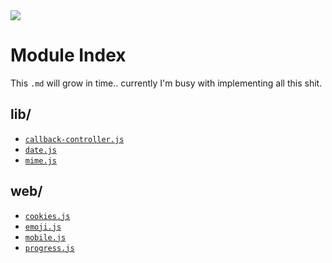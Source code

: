 <img src="https://kekse.biz/php/count.php?draw&override=github:v4&text=v4&draw" />

# Module Index
This `.md` will grow in time.. currently I'm busy with implementing all this shit.

## **lib**/
* [`callback-controller.js`](lib/callback-controller.md)
* [`date.js`](lib/date.md)
* [`mime.js`](lib/mime.md)

## **web**/
* [`cookies.js`](web/cookies.md)
* [`emoji.js`](web/emoji.md)
* [`mobile.js`](web/mobile.md)
* [`progress.js`](web/progress.md)


